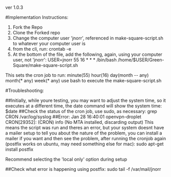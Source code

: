 ver 1.0.3

#Implementation Instructions:

1. Fork the Repo
2. Clone the Forked repo
3. Change the computer user 'jnorr', referenced in make-square-script.sh to whatever your computer user is
4. from the cli, run: crontab -e
5. At the bottom of the file, add the following, again, using your computer user, not 'jnorr':
USER=jnorr
55 16 * * * /bin/bash /home/$USER/Green-Square/make-square-script.sh

This sets the cron job to run:
minute(55) hour(16) day(month -- any) month(* any) week(* any) use bash to execute the make-square-script.sh 

#Troubleshooting:

##Initially, while youre testing, you may want to adjust the system time, so it executes at a different time, the date command will show the system time:
$date 
##Check the status of the cron job, use sudo, as necessary:
grep CRON /var/log/syslog
##Error:
Jan 28 16:40:01 openvpn-droplet CRON[29352]: (CRON) info (No MTA installed, discarding output)
This means the script was run and theres an error, but your system doesnt have a mailer setup to tell you about the nature of the problem, you can install a mailer if you want and then see the problem, after running the cronjob again (postfix works on ubuntu, may need something else for mac):
sudo apt-get install postfix

Recommend selecting the 'local only' option during setup

##Check what error is happening using postfix:
sudo tail -f /var/mail/jnorr


